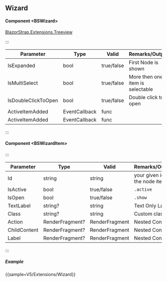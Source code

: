 ﻿## Wizard
#### Component \<BSWizard\>
[BlazorStrap.Extensions.Treeview](https://www.nuget.org/packages/BlazorStrap.Extensions.TreeView/)    

:::

| Parameter			  | Type						| Valid          | Remarks/Output                  | 
|---------------------|-----------------------------|----------------|---------------------------------|
| IsExpanded    	  | bool						| true/false     | First Node is shown             | {.table-striped}  
| IsMultiSelect		  | bool						| true/false     | More then one item is selectable|
| IsDoubleClickToOpen | bool						| true/false     | Double click to open            |
| ActiveItemAdded     | EventCallback<BSTreeItem>   | func           |                                 |
| ActiveItemAdded     | EventCallback<BSTreeItem>   | func           |                                 |

::: 

#### Component \<BSWizardItem\>
:::

| Parameter    | Type           | Valid          | Remarks/Output                  | 
|--------------|----------------|----------------|---------------------------------|
| Id           | string         | string         | your given id for the node item | {.table-striped}  
| IsActive     | bool           | true/false     | `.active`                       |
| IsOpen       | bool           | true/false     | `.show`                         |
| TextLabel    | string?        | string         | Text Only Label                 |
| Class        | string?        | string         | Custom classes                  | 
| Action       | RenderFragment?| RenderFragment | Nested Content                  |
| ChildContent | RenderFragment?| RenderFragment | Nested Content                  |
| Label        | RenderFragment?| RenderFragment | Nested Content                  |

::: 

##### Example

{{sample=V5/Extensions/Wizard}}
